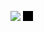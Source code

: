 <img src="https://i.imgur.com/7aYsrpI.png"></img>
<svg xmlns="http://www.w3.org/2000/svg" width="16" height="16">
    <style>
        path {
            fill: #000;
        }
        @media (prefers-color-scheme: dark) {
            path {
                fill: #fff;
            }
        }
    </style>
    <path fill-rule="evenodd" d="M0 0h16v16H0z"/>
</svg>
